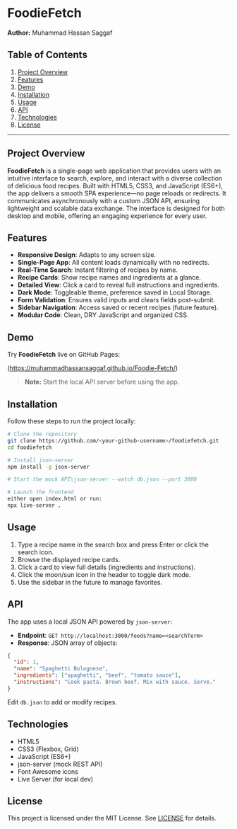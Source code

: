 

&#x20;&#x20;

# FoodieFetch

**Author:** Muhammad Hassan Saggaf

## Table of Contents

1. [Project Overview](#project-overview)
2. [Features](#features)
3. [Demo](#demo)
4. [Installation](#installation)
5. [Usage](#usage)
6. [API](#api)
7. [Technologies](#technologies)
8. [License](#license)

---

## Project Overview

**FoodieFetch** is a single-page web application that provides users with an intuitive interface to search, explore, and interact with a diverse collection of delicious food recipes. Built with HTML5, CSS3, and JavaScript (ES6+), the app delivers a smooth SPA experience—no page reloads or redirects. It communicates asynchronously with a custom JSON API, ensuring lightweight and scalable data exchange. The interface is designed for both desktop and mobile, offering an engaging experience for every user.

## Features

- **Responsive Design**: Adapts to any screen size.
- **Single-Page App**: All content loads dynamically with no redirects.
- **Real-Time Search**: Instant filtering of recipes by name.
- **Recipe Cards**: Show recipe names and ingredients at a glance.
- **Detailed View**: Click a card to reveal full instructions and ingredients.
- **Dark Mode**: Toggleable theme, preference saved in Local Storage.
- **Form Validation**: Ensures valid inputs and clears fields post-submit.
- **Sidebar Navigation**: Access saved or recent recipes (future feature).
- **Modular Code**: Clean, DRY JavaScript and organized CSS.

## Demo

Try **FoodieFetch** live on GitHub Pages:

(https://muhammadhassansaggaf.github.io/Foodie-Fetch/)

> **Note:** Start the local API server before using the app.

## Installation

Follow these steps to run the project locally:

```bash
# Clone the repository
git clone https://github.com/<your-github-username>/foodiefetch.git
cd foodiefetch

# Install json-server
npm install -g json-server

# Start the mock API\json-server --watch db.json --port 3000

# Launch the frontend
either open index.html or run:
npx live-server .
```

## Usage

1. Type a recipe name in the search box and press Enter or click the search icon.
2. Browse the displayed recipe cards.
3. Click a card to view full details (ingredients and instructions).
4. Click the moon/sun icon in the header to toggle dark mode.
5. Use the sidebar in the future to manage favorites.

## API

The app uses a local JSON API powered by `json-server`:

- **Endpoint**: `GET http://localhost:3000/foods?name=<searchTerm>`
- **Response**: JSON array of objects:

```json
{
  "id": 1,
  "name": "Spaghetti Bolognese",
  "ingredients": ["spaghetti", "beef", "tomato sauce"],
  "instructions": "Cook pasta. Brown beef. Mix with sauce. Serve."
}
```

Edit `db.json` to add or modify recipes.

## Technologies

- HTML5
- CSS3 (Flexbox, Grid)
- JavaScript (ES6+)
- json-server (mock REST API)
- Font Awesome icons
- Live Server (for local dev)

## License

This project is licensed under the MIT License. See [LICENSE](LICENSE) for details.

